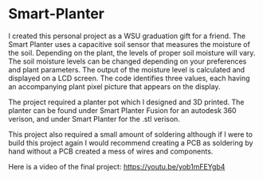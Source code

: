 # Smart-Planter
I created this personal project as a WSU graduation gift for a friend. The Smart Planter uses a capacitive soil sensor that measures the moisture of the soil. Depending on the plant, the levels of proper soil moisture will vary. The soil moisture levels can be changed depending on your preferences and plant parameters.  The output of the moisture level is calculated  and displayed on a LCD screen. The code identifies three values, each having an accompanying plant pixel picture that appears on the display. 

The project required a planter pot which I designed and 3D printed. The planter can be found under Smart Planter Fusion for an autodesk 360 verison, and under Smart Planter for the .stl verison. 

This project also required a small amount of soldering although if I were to build this project again I would recommend creating a PCB as soldering by hand without a PCB created a mess of wires and components. 

Here is a video of the final project: 
https://youtu.be/yob1mFEYgb4

